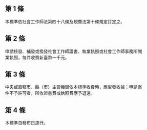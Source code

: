 第 1 條
-------
本標準依社會工作師法第四十八條及規費法第十條規定訂定之。

第 2 條
-------
申請核發、補發或換發社會工作師證書、執業執照或社會工作師事務所開  
業執照，每件收費新臺幣一千元。

第 3 條
-------
中央或直轄市、縣（市）主管機關依本標準收費時，應掣發收據；申請案  
件不予許可者，所收證書費或執照費應予退還。

第 4 條
-------
本標準自發布日施行。


